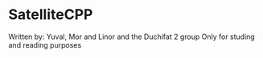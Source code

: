 # SatelliteCPP
Written by: Yuval, Mor and Linor and the Duchifat 2 group 
Only for studing and reading purposes
